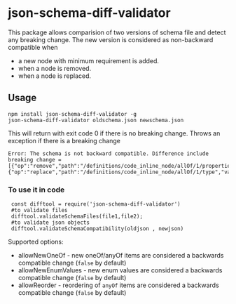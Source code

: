 json-schema-diff-validator
==========================

This package allows comparision of two versions of schema file and detect any breaking change. The new version is considered as non-backward compatible when

* a new node with minimum requirement is added.
* when a node is removed.
* when a node is replaced.

Usage
-----

```
npm install json-schema-diff-validator -g
json-schema-diff-validator oldschema.json newschema.json
```

This will return with exit code 0 if there is no breaking change.
Throws an exception if there is a breaking change

```
Error: The schema is not backward compatible. Difference include breaking change =
[{"op":"remove","path":"/definitions/code_inline_node/allOf/1/properties"},{"op":"replace","path":"/definitions/code_inline_node/allOf/1/type","value":"string"}]
```

### To use it in code

```
 const difftool = require('json-schema-diff-validator')
 #to validate files
 difftool.validateSchemaFiles(file1,file2);
 #to validate json objects
 difftool.validateSchemaCompatibility(oldjson , newjson)
```

Supported options:

 * allowNewOneOf - new oneOf/anyOf items are considered a backwards compatible change (`false` by default)
 * allowNewEnumValues - new enum values are considered a backwards compatible change (`false` by default)
 * allowReorder - reordering of `anyOf` items are considered a backwards compatible change (`false` by default)
 